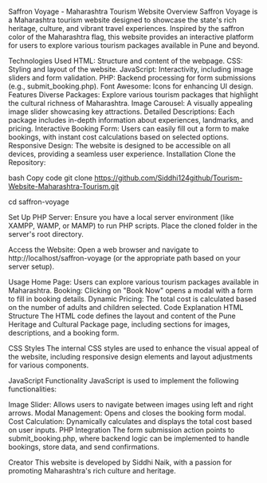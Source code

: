 Saffron Voyage - Maharashtra Tourism Website
Overview
Saffron Voyage is a Maharashtra tourism website designed to showcase the state's rich heritage, culture, and vibrant travel experiences. Inspired by the saffron color of the Maharashtra flag, this website provides an interactive platform for users to explore various tourism packages available in Pune and beyond.

Technologies Used
HTML: Structure and content of the webpage.
CSS: Styling and layout of the website.
JavaScript: Interactivity, including image sliders and form validation.
PHP: Backend processing for form submissions (e.g., submit_booking.php).
Font Awesome: Icons for enhancing UI design.
Features
Diverse Packages: Explore various tourism packages that highlight the cultural richness of Maharashtra.
Image Carousel: A visually appealing image slider showcasing key attractions.
Detailed Descriptions: Each package includes in-depth information about experiences, landmarks, and pricing.
Interactive Booking Form: Users can easily fill out a form to make bookings, with instant cost calculations based on selected options.
Responsive Design: The website is designed to be accessible on all devices, providing a seamless user experience.
Installation
Clone the Repository:

bash
Copy code
git clone https://github.com/Siddhi124github/Tourism-Website-Maharashtra-Tourism.git

cd saffron-voyage

Set Up PHP Server: Ensure you have a local server environment (like XAMPP, WAMP, or MAMP) to run PHP scripts. Place the cloned folder in the server's root directory.

Access the Website: Open a web browser and navigate to http://localhost/saffron-voyage (or the appropriate path based on your server setup).

Usage
Home Page: Users can explore various tourism packages available in Maharashtra.
Booking: Clicking on "Book Now" opens a modal with a form to fill in booking details.
Dynamic Pricing: The total cost is calculated based on the number of adults and children selected.
Code Explanation
HTML Structure
The HTML code defines the layout and content of the Pune Heritage and Cultural Package page, including sections for images, descriptions, and a booking form.

CSS Styles
The internal CSS styles are used to enhance the visual appeal of the website, including responsive design elements and layout adjustments for various components.

JavaScript Functionality
JavaScript is used to implement the following functionalities:

Image Slider: Allows users to navigate between images using left and right arrows.
Modal Management: Opens and closes the booking form modal.
Cost Calculation: Dynamically calculates and displays the total cost based on user inputs.
PHP Integration
The form submission action points to submit_booking.php, where backend logic can be implemented to handle bookings, store data, and send confirmations.

Creator
This website is developed by Siddhi Naik, with a passion for promoting Maharashtra's rich culture and heritage.

